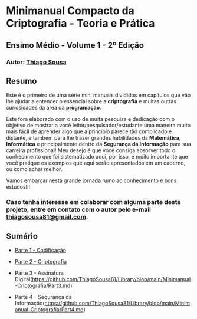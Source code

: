 # Minimanual Compacto da Criptografia - Teoria e Prática
## Ensimo Médio - Volume 1 - 2º Edição
### Autor: [**Thiago Sousa**](https://github.com/ThiagoSousa81/)

## Resumo
Este é o primeiro de uma série mini manuais divididos em capítulos que vão lhe ajudar a entender o essencial sobre a **criptografia** e muitas outras curiosidades da área da **programação**. 

Este fora elaborado com o uso de muita pesquisa e dedicação com o objetivo de mostrar a você
leitor/pesquisador/estudante uma maneira muito mais fácil de aprender algo que a princípio parece tão
complicado e distante, e também para lhe trazer grandes habilidades da **Matemática**, **Informática**
e principalmente dentro da **Segurança da Informação** para sua carreira profissional! Meu desejo é
que você consiga absorver todo o conhecimento que foi sistematizado aqui, por isso, é muito
importante que você pratique os exemplos que aqui serão apresentados em um caderno, ou como
achar melhor. 

Vamos embarcar nesta grande jornada rumo ao conhecimento e bons estudos!!!

### Caso tenha interesse em colaborar com alguma parte deste projeto, entre em contato com o autor pelo e-mail [thiagosousa81@gmail.com](mailto:thiagosousa81@gmail.com).

## Sumário

- [Parte 1 - Codificação](https://github.com/ThiagoSousa81/Library/blob/main/Minimanual-Criptografia/Part1.md#parte-1---codifica%C3%A7%C3%A3o)

- [Parte 2 - Criptografia](https://github.com/ThiagoSousa81/Library/blob/main/Minimanual-Criptografia/Part2.md)

- Parte 3 - Assinatura Digital(https://github.com/ThiagoSousa81/Library/blob/main/Minimanual-Criptografia/Part3.md)

- Parte 4 - Segurança da Informação(https://github.com/ThiagoSousa81/Library/blob/main/Minimanual-Criptografia/Part4.md)
